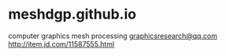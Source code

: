 # meshdgp.github.io
computer graphics mesh processing
graphicsresearch@qq.com
http://item.jd.com/11587555.html
